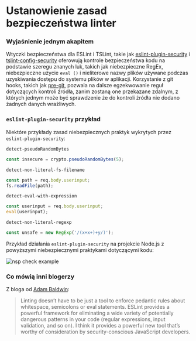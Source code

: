 # Ustanowienie zasad bezpieczeństwa linter

### Wyjaśnienie jednym akapitem

Wtyczki bezpieczeństwa dla ESLint i TSLint, takie jak [eslint-plugin-security](https://github.com/nodesecurity/eslint-plugin-security) i [tslint-config-security](https://www.npmjs.com/package/tslint-config-security) oferowują kontrole bezpieczeństwa kodu na podstawie szeregu znanych luk, takich jak niebezpieczne RegEx, niebezpieczne użycie `eval ()` i nieliterowe nazwy plików używane podczas uzyskiwania dostępu do systemu plików w aplikacji. Korzystanie z git hooks, takich jak [pre-git](https://github.com/bahmutov/pre-git), pozwala na dalsze egzekwowanie reguł dotyczących kontroli źródła, zanim zostaną one przekazane zdalnym, z których jednym może być sprawdzenie że do kontroli źródła nie dodano żadnych danych wrażliwych.

### `eslint-plugin-security` przykład

Niektóre przykłady zasad niebezpiecznych praktyk wykrytych przez `eslint-plugin-security`:

`detect-pseudoRandomBytes`

```javascript
const insecure = crypto.pseudoRandomBytes(5);
```

`detect-non-literal-fs-filename`

```javascript
const path = req.body.userinput;
fs.readFile(path);
```

`detect-eval-with-expression`

```javascript
const userinput = req.body.userinput;
eval(userinput);
```

`detect-non-literal-regexp`

```javascript
const unsafe = new RegExp('/(x+x+)+y/)');
```

Przykład działania `eslint-plugin-security` na projekcie Node.js z powyższymi niebezpiecznymi praktykami dotyczącymi kodu:

![nsp check example](./assets/images/eslint-plugin-security.png)

### Co mówią inni blogerzy

Z bloga od [Adam Baldwin](https://www.safaribooksonline.com/blog/2014/03/28/using-eslint-plugins-node-js-app-security/):
> Linting doesn’t have to be just a tool to enforce pedantic rules about whitespace, semicolons or eval statements. ESLint provides a powerful framework for eliminating a wide variety of potentially dangerous patterns in your code (regular expressions, input validation, and so on). I think it provides a powerful new tool that’s worthy of consideration by security-conscious JavaScript developers.
